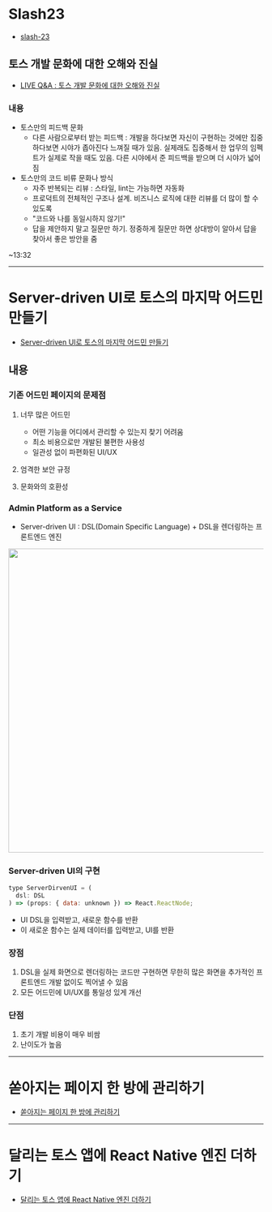 # Slash23

- [slash-23](https://toss.im/slash-23)

## 토스 개발 문화에 대한 오해와 진실

- [LIVE Q&A : 토스 개발 문화에 대한 오해와 진실](https://www.youtube.com/watch?v=Tx9sW-Hvjv8)

### 내용

- 토스만의 피드백 문화
  - 다른 사람으로부터 받는 피드백 : 개발을 하다보면 자신이 구현하는 것에만 집중하다보면 시야가 좁아진다 느껴질 때가 있음. 실제래도 집중해서 한 업무의 임펙트가 실제로 작을 때도 있음. 다른 시야에서 준 피드백을 받으며 더 시야가 넓어짐
- 토스만의 코드 비류 문화나 방식
  - 자주 반복되는 리뷰 : 스타일, lint는 가능하면 자동화
  - 프로덕트의 전체적인 구조나 설계. 비즈니스 로직에 대한 리뷰를 더 많이 할 수 있도록
  - "코드와 나를 동일시하지 않기!"
  - 답을 제안하지 말고 질문만 하기. 정중하게 질문만 하면 상대방이 알아서 답을 찾아서 좋은 방안을 줌

~13:32

---

# Server-driven UI로 토스의 마지막 어드민 만들기

- [Server-driven UI로 토스의 마지막 어드민 만들기](https://www.youtube.com/watch?v=3wxG1WLDONI)

## 내용

### 기존 어드민 페이지의 문제점

1. 너무 많은 어드민

   - 어떤 기능을 어디에서 관리할 수 있는지 찾기 어려움
   - 최소 비용으로만 개발된 불편한 사용성
   - 일관성 없이 파편화된 UI/UX

2. 엄격한 보안 규정
3. 문화와의 호환성

### Admin Platform as a Service

- Server-driven UI : DSL(Domain Specific Language) + DSL을 렌더링하는 프론트엔드 엔진

<img src='https://github.com/guesung/guesung/assets/62178788/8846993a-5c2b-49f4-b20c-62dd38445318' width=600>

### Server-driven UI의 구현

```js
type ServerDirvenUI = (
  dsl: DSL
) => (props: { data: unknown }) => React.ReactNode;
```

- UI DSL을 입력받고, 새로운 함수를 반환
- 이 새로운 함수는 실제 데이터를 입력받고, UI를 반환

### 장점

1. DSL을 실제 화면으로 렌더링하는 코드만 구현하면 무한히 많은 화면을 추가적인 프론트엔드 개발 없이도 찍어낼 수 있음
2. 모든 어드민에 UI/UX를 통일성 있게 개선

### 단점

1. 초기 개발 비용이 매우 비쌈
2. 난이도가 높음

---

# 쏟아지는 페이지 한 방에 관리하기

- [쏟아지는 페이지 한 방에 관리하기](https://www.youtube.com/watch?v=NwLWX2RNVcw)

---

# 달리는 토스 앱에 React Native 엔진 더하기

- [달리는 토스 앱에 React Native 엔진 더하기](https://www.youtube.com/watch?v=6H9WQDRFZYg)
